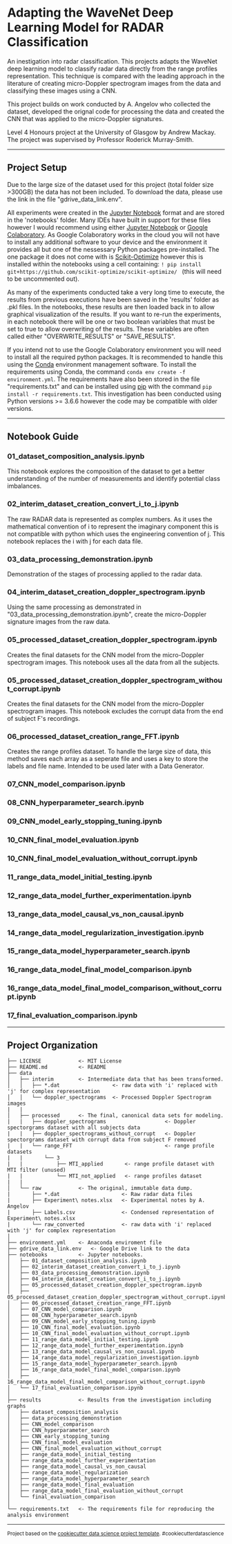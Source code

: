 Adapting the WaveNet Deep Learning Model for RADAR Classification
==============================

  An inestigation into radar classification. This projects adapts the WaveNet deep learning model
  to classify radar data directly from the range profiles representation. This technique is compared with the leading 
  approach in the literature of creating micro-Doppler spectrogram images from the data and classifying these images using a
  CNN.

  This project builds on work conducted by A. Angelov who collected the dataset, developed the orignal code for processing the data and created the CNN that was applied to the micro-Doppler signatures.

  Level 4 Honours project at the University of Glasgow by Andrew Mackay.
  The project was supervised by Professor Roderick Murray-Smith.

---

Project Setup
------------
Due to the large size of the dataset used for this project (total folder size >300GB) the data has not been included. To download the data, please use the link in the file "gdrive_data_link.env".

All experiments were created in the [Jupyter Notebook](https://jupyter.org/) format  and are stored in the 'notebooks' folder. Many IDEs have built in support
for these files however I would recommend using either [Jupyter Notebook](https://jupyter.org/install) or [Google Colaboratory](https://colab.research.google.com/notebooks/welcome.ipynb). As Google Colaboratory works in the cloud you will not have to install any additional software to your device and the environment it provides all but one of the nessessary Python packages pre-installed. The one package it does not come with is [Scikit-Optimize](https://scikit-optimize.github.io/) however this is installed within the notebooks using a cell containing: ```! pip install git+https://github.com/scikit-optimize/scikit-optimize/ ``` (this will need to be uncommented out).

As many of the experiments conducted take a very long time to execute, the results from previous executions have been saved in the 'results' folder as .pkl files. In the notebooks, these results are then loaded back in to allow graphical visualization of the results. If you want to re-run the experiments, in each notebook there will be one or two boolean variables that must be set to true to allow overwriting of the results. These variables are often called either "OVERWRITE_RESULTS" or "SAVE_RESULTS".

If you intend not to use the Google Colaboratory environment you will need to install all the required python packages. It is recommended to handle this using the [Conda](https://conda.io/en/latest/) environment management software. To install the requirements using Conda, the command ```conda env create -f environment.yml```. The requirements have also been stored in the file "requirements.txt" and can be installed using [pip](https://pypi.org/project/pip/) with the command ```pip install -r requirements.txt```. This investigation has been conducted using Python versions >= 3.6.6 however the code may be compatible with older versions.

---

Notebook Guide
------------
### 01_dataset_composition_analysis.ipynb
This notebook explores the composition of the dataset to get a better understanding of the number of measurements and identify potential class imbalances.

### 02_interim_dataset_creation_convert_i_to_j.ipynb
The raw RADAR data is represented as complex numbers. As it uses the mathematical convention of i to represent the imaginary component this is not compatible with python which uses the engineering convention of j. This notebook replaces the i with j for each data file.

### 03_data_processing_demonstration.ipynb
Demonstration of the stages of processing applied to the radar data.

### 04_interim_dataset_creation_doppler_spectrogram.ipynb
Using the same processing as demonstrated in "03_data_processing_demonstration.ipynb", create the micro-Doppler signature images from the raw data.

### 05_processed_dataset_creation_doppler_spectrogram.ipynb
Creates the final datasets for the CNN model from the micro-Doppler spectrogram images. This notebook uses all the data from all the subjects.

### 05_processed_dataset_creation_doppler_spectrogram_without_corrupt.ipynb
Creates the final datasets for the CNN model from the micro-Doppler spectrogram images. This notebook excludes the corrupt data from the end of subject F's recordings.

### 06_processed_dataset_creation_range_FFT.ipynb
Creates the range profiles dataset. To handle the large size of data, this method saves each array as a seperate file and uses a key to store the labels and file name. Intended to be used later with a Data Generator.

### 07_CNN_model_comparison.ipynb

### 08_CNN_hyperparameter_search.ipynb

### 09_CNN_model_early_stopping_tuning.ipynb

### 10_CNN_final_model_evaluation.ipynb

### 10_CNN_final_model_evaluation_without_corrupt.ipynb

### 11_range_data_model_initial_testing.ipynb

### 12_range_data_model_further_experimentation.ipynb

### 13_range_data_model_causal_vs_non_causal.ipynb

### 14_range_data_model_regularization_investigation.ipynb

### 15_range_data_model_hyperparameter_search.ipynb

### 16_range_data_model_final_model_comparison.ipynb

### 16_range_data_model_final_model_comparison_without_corrupt.ipynb

### 17_final_evaluation_comparison.ipynb

---
Project Organization
------------

    ├── LICENSE            <- MIT License
    ├── README.md          <- README 
    ├── data    
    │   ├── interim        <- Intermediate data that has been transformed.
    │   │   ├── *.dat                 <- raw data with 'i' replaced with 'j' for complex representation
    │   │   └── doppler_spectrograms  <- Processed Doppler Spectrogram images
    |   |
    │   ├── processed      <- The final, canonical data sets for modeling.
    |   |   ├── doppler_spectrograms                   <- Doppler spectorgrams dataset with all subjects data
    |   |   ├── doppler_spectrograms_without_corrupt   <- Doppler spectorgrams dataset with corrupt data from subject F removed
    |   |   └── range_FFT                              <- range profile datasets 
    |   |       └── 3  
    |   |           ├── MTI_applied       <- range profile dataset with MTI filter (unused)    
    |   |           └── MTI_not_applied   <- range profiles dataset  
    |   |                     
    │   └── raw            <- The original, immutable data dump.
    |       ├── *.dat                    <- Raw radar data files
    |       ├── Experiment\ notes.xlsx   <- Experimental notes by A. Angelov
    |       ├── Labels.csv               <- Condensed representation of Experiment\ notes.xlsx
    |       └── raw_converted            <- raw data with 'i' replaced with 'j' for complex representation
    │
    ├── environment.yml    <- Anaconda enviroment file
    ├── gdrive_data_link.env   <- Google Drive link to the data
    ├── notebooks          <- Jupyter notebooks.
    │   ├── 01_dataset_composition_analysis.ipynb
    │   ├── 02_interim_dataset_creation_convert_i_to_j.ipynb
    │   ├── 03_data_processing_demonstration.ipynb
    │   ├── 04_interim_dataset_creation_convert_i_to_j.ipynb
    │   ├── 05_processed_dataset_creation_doppler_spectrogram.ipynb
    │   ├── 05_processed_dataset_creation_doppler_spectrogram_without_corrupt.ipynb
    │   ├── 06_processed_dataset_creation_range_FFT.ipynb
    │   ├── 07_CNN_model_comparison.ipynb
    │   ├── 08_CNN_hyperparameter_search.ipynb
    │   ├── 09_CNN_model_early_stopping_tuning.ipynb
    │   ├── 10_CNN_final_model_evaluation.ipynb
    │   ├── 10_CNN_final_model_evaluation_without_corrupt.ipynb
    │   ├── 11_range_data_model_initial_testing.ipynb
    │   ├── 12_range_data_model_further_experimentation.ipynb
    │   ├── 13_range_data_model_causal_vs_non_causal.ipynb
    │   ├── 14_range_data_model_regularization_investigation.ipynb
    │   ├── 15_range_data_model_hyperparameter_search.ipynb
    │   ├── 16_range_data_model_final_model_comparison.ipynb
    │   ├── 16_range_data_model_final_model_comparison_without_corrupt.ipynb
    │   └── 17_final_evaluation_comparison.ipynb
    │
    ├── results            <- Results from the investigation including graphs  
    │   ├── dataset_composition_analysis
    │   ├── data_processing_demonstration
    │   ├── CNN_model_comparison
    │   ├── CNN_hyperparameter_search
    │   ├── CNN_early_stopping_tuning
    │   ├── CNN_final_model_evaluation
    │   ├── CNN_final_model_evaluation_without_corrupt
    │   ├── range_data_model_initial_testing          
    │   ├── range_data_model_further_experimentation      
    │   ├── range_data_model_causal_vs_non_causal             
    │   ├── range_data_model_regularization                  
    │   ├── range_data_model_hyperparameter_search
    │   ├── range_data_model_final_evaluation                 
    │   ├── range_data_model_final_evaluation_without_corrupt 
    │   └── final_evaluation_comparison                      
    │
    └── requirements.txt   <- The requirements file for reproducing the analysis environment


--------

<p><small>Project based on the <a target="_blank" href="https://drivendata.github.io/cookiecutter-data-science/">cookiecutter data science project template</a>. #cookiecutterdatascience</small></p>
